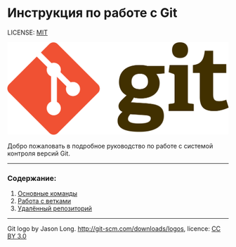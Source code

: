 # Инструкция по работе с Git

LICENSE: [MIT](./license.md)

![git-logo](./assets/Git-logo.png)

Добро пожаловать в подробное руководство по работе с системой контроля версий Git.

---

### Содержание:
1. [Основные команды](./add.md)
2. [Работа с ветками](./branch.md)
3. [Удалённый репозиторий](./remote.md)

---

Git logo by Jason Long. http://git-scm.com/downloads/logos, licence: [CC BY 3.0](https://creativecommons.org/licenses/by/3.0/)